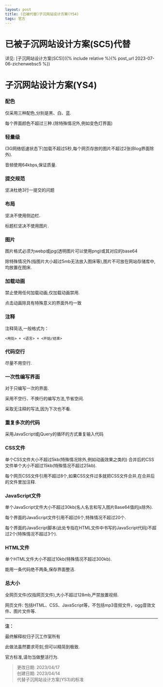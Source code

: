 ```yaml
---
layout: post
title: (已被代替)子沉网站设计方案(YS4)
tags: 官方
---
```


# 已被子沉网站设计方案(SC5)代替

详见: [子沉网站设计方案(SC5)]({% include relative %}{% post_url 2023-07-06-zichenwebsc5 %})

# 子沉网站设计方案(YS4)

### 配色

仅采用三种配色,分别是黑、白、蓝.

每个界面颜色不超过三种.(除特殊情况外,例如变色灯界面)

### 轻量级

(3G网络低速状态下)加载不超过5秒,每个网页存放的图片不超过2张(Blog界面除外).

音频使用64kbps,保证质量.

### 提交规范

坚决杜绝3行一提交的问题

### 布局

坚决不使用侧边栏.

标题栏坚决不使用图片.

### 图片

图片格式必须为webp或jpg(透明图片可以使用png)或其对应的base64

除特殊情况外(指图片大小超过5mb无法放入图床等),图片不可放在网站存储库中,均放置在图床.

### 加载动画

禁止使用任何加载动画,仅加载动画禁用.

点击动画除具有特殊意义的界面外均一致

### 注释

注释简洁,一般格式为：

```
<用处> + <语言> + <开始/结束>
```

### 代码空行

尽量不用空行.

### 一次性编写界面

对于只编写一次的界面.

采用不空行、不换行的编写方法,节省空间.

采取无注释的写法,因为下次也不看.

### 重复多次的代码

采用JavaScript或jQuery的循环的方式重复输入代码

### CSS文件

单个CSS文件大小不超过5kb(特殊情况除外,例如动画效果之类的)
合并后的CSS文件单个大小不超过15kb(特殊情况不超过25kb).

每个网页CSS文件引用不超过8个,如果CSS文件过多就把CSS文件合并,在合并后的文件里加注释.
### JavaScript文件

单个JavaScript文件大小不超过30kb(名人名言和写入图片Base64值的js除外).

每个界面的JavaScript文件引用不超过6个,特殊情况不超过20个.

每个界面的JavaScript脚本(此处专指在HTML文件中书写的JavaScript代码)不超过2个(特殊情况不超过3个).
### HTML文件

单个HTML文件大小不超过10kb(特殊情况不超过300kb).

能用一条代码绝不两条,保存界面整洁.

### 总大小

全网页文件(仅指网页文件),大小不超过128mb,严禁放置视频.

网页文件: 包括HTML、CSS、JavaScript等，不包括mp3音频文件，ogg音效文件、图片文件等.

-------------

**注：**

最终解释权归子沉工作室所有

此做法虽然要求苛刻,但可以精简到极致.

官方标准,请勿当做整活行为.

> 更改日期: 2023/04/17<br>
> 创建日期: 2023/04/14<br>
> 代替子沉网站设计方案(YS3)的标准

